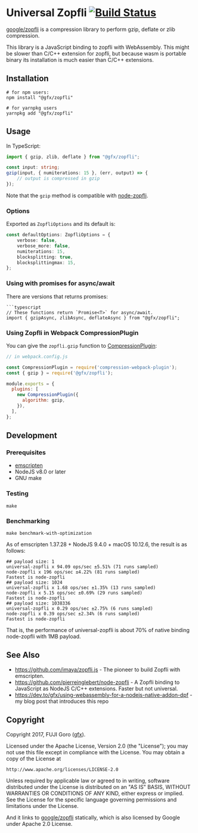 # Universal Zopfli [![Build Status](https://travis-ci.org/gfx/universal-zopfli-js.svg?branch=master)](https://travis-ci.org/gfx/universal-zopfli-js)

[google/zopfli](https://github.com/google/zopfli) is a compression library to perform
gzip, deflate or zlib compression.

This library is a JavaScript binding to zopfli with WebAssembly. This might be slower than C/C++ extension for zopfli, but because wasm is portable binary its installation is much easier than C/C++ extensions.

## Installation

```shell-session
# for npm users:
npm install "@gfx/zopfli"

# for yarnpkg users
yarnpkg add "@gfx/zopfli"
```

## Usage

In TypeScript:

```typescript
import { gzip, zlib, deflate } from "@gfx/zopfli";

const input: string;
gzip(input, { numiterations: 15 }, (err, output) => {
    // output is compressed in gzip
});
```

Note that the `gzip` method is compatible with [node-zopfli](https://github.com/pierreinglebert/node-zopfli).

### Options

Exported as `ZopfliOptions` and its default is:

```typescript
const defaultOptions: ZopfliOptions = {
    verbose: false,
    verbose_more: false,
    numiterations: 15,
    blocksplitting: true,
    blocksplittingmax: 15,
};
```

### Using with promises for async/await

There are versions that returns promises:

```
```typescript
// These functions return `Promise<T>` for async/await.
import { gzipAsync, zlibAsync, deflateAsync } from "@gfx/zopfli";
```

### Using Zopfli in Webpack CompressionPlugin

You can give the `zopfli.gzip` function to [CompressionPlugin](https://github.com/webpack-contrib/compression-webpack-plugin):

```js
// in webpack.config.js

const CompressionPlugin = require('compression-webpack-plugin');
const { gzip } = require('@gfx/zopfli');

module.exports = {
  plugins: [
    new CompressionPlugin({
      algorithm: gzip,
    }),
  ],
};
```

## Development

### Prerequisites

* [emscripten](https://github.com/kripken/emscripten)
* NodeJS v8.0 or later
* GNU make

### Testing

```shell-session
make
```

### Benchmarking

```shell-session
make benchmark-with-optimization
```

As of emscripten 1.37.28 + NodeJS 9.4.0 + macOS 10.12.6, the result is as follows:

```
## payload size: 1
universal-zopfli x 94.09 ops/sec ±5.51% (71 runs sampled)
node-zopfli x 196 ops/sec ±4.22% (81 runs sampled)
Fastest is node-zopfli
## payload size: 1024
universal-zopfli x 1.68 ops/sec ±1.35% (13 runs sampled)
node-zopfli x 5.15 ops/sec ±0.69% (29 runs sampled)
Fastest is node-zopfli
## payload size: 1038336
universal-zopfli x 0.29 ops/sec ±2.75% (6 runs sampled)
node-zopfli x 0.39 ops/sec ±2.34% (6 runs sampled)
Fastest is node-zopfli
```

That is, the performance of universal-zopfli is about 70% of native binding node-zopfli with 1MB payload.

## See Also

* https://github.com/imaya/zopfli.js - The pioneer to build Zopfli with emscripten.
* https://github.com/pierreinglebert/node-zopfli - A Zopfli binding to JavaScript as NodeJS C/C++ extensions. Faster but not universal.
* https://dev.to/gfx/using-webassembly-for-a-nodejs-native-addon-dpf - my blog post that introduces this repo

## Copyright

Copyright 2017, FUJI Goro ([gfx](https://github.com/gfx)).

Licensed under the Apache License, Version 2.0 (the "License");
you may not use this file except in compliance with the License.
You may obtain a copy of the License at

    http://www.apache.org/licenses/LICENSE-2.0

Unless required by applicable law or agreed to in writing, software
distributed under the License is distributed on an "AS IS" BASIS,
WITHOUT WARRANTIES OR CONDITIONS OF ANY KIND, either express or implied.
See the License for the specific language governing permissions and
limitations under the License.

And it links to [google/zopfli](https://github.com/google/zopfli) statically,
which is also licensed by Google under Apache 2.0 License.
